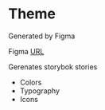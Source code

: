 # Theme

Generated by Figma

Figma [URL](https://www.figma.com/file/JDAMhYaQ9pStIBndyZUCcY4A/Webapp)

Gerenates storybok stories

- Colors
- Typography
- Icons
